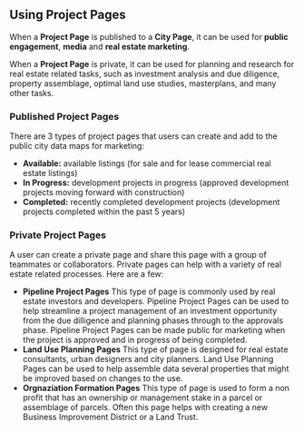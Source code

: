## Using Project Pages

When a __Project Page__ is published to a __City Page__, it can be used for __public engagement__, __media__ and __real estate marketing__. 

When a __Project Page__ is private, it can be used for planning and research for real estate related tasks, such as investment analysis and due diligence, property assemblage, optimal land use studies, masterplans, and many other tasks. 

### __Published Project Pages__
There are 3 types of project pages that users can create and add to the public city data maps for marketing:
* __Available:__ available listings (for sale and for lease commercial real estate listings)
* __In Progress:__ development projects in progress (approved development projects moving forward with construction)
* __Completed:__ recently completed development projects (development projects completed within the past 5 years) 

### __Private Project Pages__
A user can create a private page and share this page with a group of teammates or collaborators. Private pages can help with a variety of real estate related processes. Here are a few:
* __Pipeline Project Pages__ This type of page is commonly used by real estate investors and developers. Pipeline Project Pages can be used to help streamline a project management of an investment opportunity from the due dilligence and planning phases through to the approvals phase. Pipeline Project Pages can be made public for marketing when the project is approved and in progress of being completed.
* __Land Use Planning Pages__ This type of page is designed for real estate consultants, urban designers and city planners. Land Use Planning Pages can be used to help assemble data several properties that might be improved based on changes to the use.
* __Orgnaziation Formation Pages__ This type of page is used to form a non profit that has an ownership or management stake in a parcel or assemblage of parcels. Often this page helps with creating a new Business Improvement District or a Land Trust.

